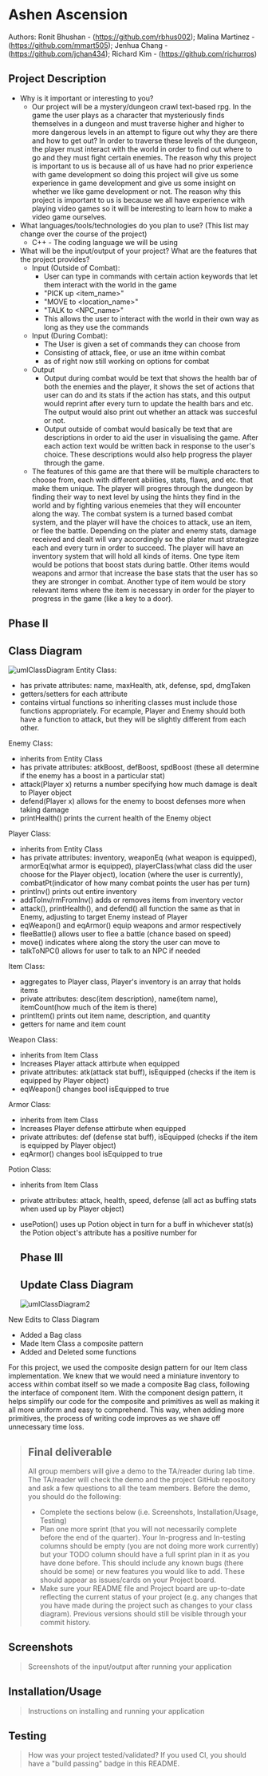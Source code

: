  
# Ashen Ascension
 
Authors: Ronit Bhushan - (https://github.com/rbhus002); Malina Martinez - (https://github.com/mmart505); Jenhua Chang - (https://github.com/jchan434); Richard Kim - (https://github.com/richurros) 



## Project Description
* Why is it important or interesting to you?
  * Our project will be a mystery/dungeon crawl text-based rpg. In the game the user plays as a character that mysteriously finds themselves in a dungeon and must traverse higher and higher to more dangerous levels in an attempt to figure out why they are there and how to get out? In order to traverse these levels of the dungeon, the player must interact with the world in order to find out where to go and they must fight certain enemies.  The reason why this project is important to us is because all of us have had no prior experience with game development so doing this project will give us some experience in game development and give us some insight on whether we like game development or not. The reason why this project is important to us is because we all have experience with playing video games so it will be interesting to learn how to make a video game ourselves.
 * What languages/tools/technologies do you plan to use? (This list may change over the course of the project)
   * C++ - The coding language we will be using
 * What will be the input/output of your project? What are the features that the project provides?
   * Input (Outside of Combat):
     * User can type in commands with certain action keywords that let them interact with the world in the game
     * "PICK up \<item_name\>"
     * "MOVE to \<location_name\>"
     * "TALK to \<NPC_name\>"
     * This allows the user to interact with the world in their own way as long as they use the commands
   * Input (During Combat):
     * The User is given a set of commands they can choose from
     * Consisting of attack, flee, or use an itme within combat
     * as of right now still working on options for combat
   * Output
     * Output during combat would be text that shows the health bar of both the enemies and the player, it shows the set of actions that user can do and its stats if the action has stats, and this output would reprint after every turn to update the health bars and etc. The output would also print out whether an attack was succesful or not.
     * Output outside of combat would basically be text that are descriptions in order to aid the user in visualising the game. After each action text would be written back in response to the user's choice. These descriptions would also help progress the player through the game.
    * The features of this game are that there will be multiple characters to choose from, each with different abilities, stats, flaws, and etc. that make them unique. The player will progres through the dungeon by finding their way to next level by using the hints they find in the world and by fighting various enemeies that they will encounter along the way. The combat system is a turned based combat system, and the player will have the choices to attack, use an item, or flee the battle. Depending on the plater and enemy stats, damage received and dealt will vary accordingly so the plater must strategize each and every turn in order to succeed. The player will have an inventory system that will hold all kinds of items. One type item would be potions that boost stats during battle. Other items would weapons and armor that increase the base stats that the user has so they are stronger in combat. Another type of item would be story relevant items where the item is necessary in order for the player to progress in the game (like a key to a door).

  ## Phase II

 ## Class Diagram
 ![umlClassDiagram](uml.PNG)
 Entity Class:
 - has private attributes: name, maxHealth, atk, defense, spd, dmgTaken
 - getters/setters for each attribute
 - contains virtual functions so inheriting classes must include those functions appropriately. For ecample, Player and Enemy should both have a function to attack,  but they will be slightly different from each other.

 Enemy Class:
 - inherits from Entity Class
 - has private attributes: atkBoost, defBoost, spdBoost (these all determine if the enemy has a boost in a particular stat)
 - attack(Player x) returns a number specifying how much damage is dealt to Player object
 - defend(Player x) allows for the enemy to boost defenses more when taking damage
 - printHealth() prints the current health of the Enemy object

 Player Class:
 - inherits from Entity Class
 - has private attributes: inventory, weaponEq (what weapon is equipped), armorEq(what armor is equipped), playerClass(what class did the user choose for the Player object), location (where the user is currently), combatPt(indicator of how many combat points the user has per turn)
 - printInv() prints out entire inventory
- addToInv/rmFromInv() adds or removes items from inventory vector
- attack(), printHealth(), and defend() all function the same as that in Enemy, adjusting to target Enemy instead of Player
- eqWeapon() and eqArmor() equip weapons and armor respectively
- fleeBattle() allows user to flee a battle (chance based on speed)
- move() indicates where along the story the user can move to
- talkToNPC() allows for user to talk to an NPC if needed

Item Class:
- aggregates to Player class, Player's inventory is an array that holds items
- private attributes: desc(item description), name(item name), itemCount(how much of the item is there)
- printItem() prints out item name, description, and quantity
- getters for name and item count

Weapon Class:
- inherits from Item Class
- Increases Player attack attirbute when equipped
- private attributes: atk(attack stat buff), isEquipped (checks if the item is equipped by Player object)
- eqWeapon() changes bool isEquipped to true

Armor Class:
- inherits from Item Class
-  Increases Player defense attirbute when equipped
- private attributes: def (defense stat buff), isEquipped (checks if the item is equipped by Player object)
- eqArmor() changes bool isEquipped to true

Potion Class:
- inherits from Item Class
- private attributes: attack, health, speed, defense (all act as buffing stats when used up by Player object)
- usePotion() uses up Potion object in turn for a buff in whichever stat(s) the Potion object's attribute has a positive number for
 
  ## Phase III

  ## Update Class Diagram
  ![umlClassDiagram2](UML_Diagram_Part3.png)

New Edits to Class Diagram
- Added a Bag class
- Made Item Class a composite pattern
- Added and Deleted some functions

For this project, we used the composite design pattern for our Item class implementation. We knew that we would need a miniature inventory to access within combat itself so we made a composite Bag class, following the interface of component Item. With the component design pattern, it helps simplify our code for the composite and primitives as well as making it all more uniform and easy to comprehend. This way, when adding more primitives, the process of writing code improves as we shave off unnecessary time loss.

	
 
 > ## Final deliverable
 > All group members will give a demo to the TA/reader during lab time. The TA/reader will check the demo and the project GitHub repository and ask a few questions to all the team members. 
 > Before the demo, you should do the following:
 > * Complete the sections below (i.e. Screenshots, Installation/Usage, Testing)
 > * Plan one more sprint (that you will not necessarily complete before the end of the quarter). Your In-progress and In-testing columns should be empty (you are not doing more work currently) but your TODO column should have a full sprint plan in it as you have done before. This should include any known bugs (there should be some) or new features you would like to add. These should appear as issues/cards on your Project board.
 > * Make sure your README file and Project board are up-to-date reflecting the current status of your project (e.g. any changes that you have made during the project such as changes to your class diagram). Previous versions should still be visible through your commit history. 
 
 ## Screenshots
 > Screenshots of the input/output after running your application
 ## Installation/Usage
 > Instructions on installing and running your application
 ## Testing
 > How was your project tested/validated? If you used CI, you should have a "build passing" badge in this README.
 
